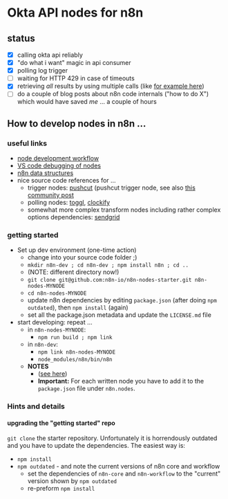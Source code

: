 # Okta API nodes for n8n

## status

* [x] calling okta api reliably
* [x] "do what i want" magic in api consumer
* [x] polling log trigger
* [ ] waiting for HTTP 429 in case of timeouts
* [x] retrieving _all_ results by using multiple calls (like [for example here](https://github.com/n8n-io/n8n/blob/c811294612d4c2cefaa8544d4b094f075ea90d49/packages/nodes-base/nodes/SendGrid/GenericFunctions.ts#L54))
* [ ] do a couple of blog posts about n8n code internals ("how to do X") which would have saved _me_ ... a couple of hours

## How to develop nodes in n8n ...

### useful links

* [node development workflow](https://docs.n8n.io/nodes/creating-nodes/create-node.html#create-own-custom-n8n-nodes-module)
* [VS code debugging of nodes](https://community.n8n.io/t/how-to-run-n8n-in-debug-mode-with-vscode/1477/2)
* [n8n data structures](https://docs.n8n.io/reference/data/data-structure.html#data-structure)
* nice source code references for ...
  * trigger nodes: [pushcut](https://github.com/n8n-io/n8n/blob/master/packages/nodes-base/nodes/Pushcut/PushcutTrigger.node.ts) (pushcut trigger node, see also [this community post](https://community.n8n.io/t/basic-example-for-http-trigger-node/4145/4)
  * polling nodes: [toggl](https://github.com/n8n-io/n8n/blob/master/packages/nodes-base/nodes/Toggl/TogglTrigger.node.ts), [clockify](https://github.com/n8n-io/n8n/blob/master/packages/nodes-base/nodes/Clockify/ClockifyTrigger.node.ts)
  * somewhat more complex transform nodes including rather complex options dependencies: [sendgrid](https://github.com/n8n-io/n8n/blob/master/packages/nodes-base/nodes/SendGrid/SendGrid.node.ts)

### getting started

* Set up dev environment (one-time action)
  * change into your source code folder ;)
  * `mkdir n8n-dev ; cd n8n-dev ; npm install n8n ; cd ..`
  * (NOTE: different directory now!)
  * `git clone git@github.com:n8n-io/n8n-nodes-starter.git n8n-nodes-MYNODE`
  * `cd n8n-nodes-MYNODE`
  * update n8n dependencies by editing `package.json` (after doing `npm outdated`), then `npm install` (again)
  * set all the package.json metadata and update the `LICENSE.md` file
* start developing: repeat ...
    * in `n8n-nodes-MYNODE`:
      * `npm run build ; npm link`
    * in `n8n-dev`:
      * `npm link n8n-nodes-MYNODE`
      * `node_modules/n8n/bin/n8n`
  * **NOTES**
    * ([see here](https://docs.n8n.io/nodes/creating-nodes/create-node.html#create-own-custom-n8n-nodes-module))
    * **Important:** For each written node you have to add it to the `package.json` file under `n8n.nodes`.

### Hints and details

#### upgrading the "getting started" repo

`git clone` the starter repository. Unfortunately it is horrendously outdated and you have to update the dependencies. The easiest way is:

* `npm install`
* `npm outdated` - and note the current versions of n8n core and workflow
  * set the dependencies of `n8n-core` and `n8n-workflow` to the "current" version shown by `npm outdated`
  * re-preform `npm install`
